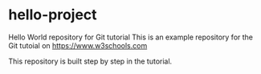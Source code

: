 # hello-project

Hello World repository for Git tutorial
This is an example repository for the Git tutoial on https://www.w3schools.com

This repository is built step by step in the tutorial.
